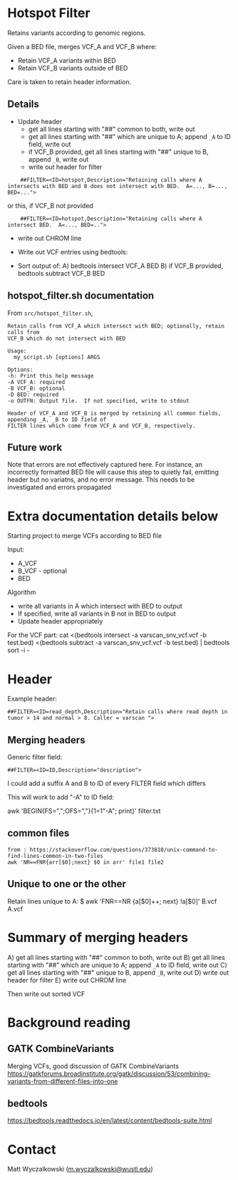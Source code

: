 # Hotspot Filter

Retains variants according to genomic regions.  

Given a BED file, merges VCF_A and VCF_B where:
* Retain VCF_A variants within BED
* Retain VCF_B variants outside of BED

Care is taken to retain header information.

## Details

* Update header 
  * get all lines starting with "##" common to both, write out
  * get all lines starting with "##" which are unique to A; append `_A` to ID field, write out
  * if VCF_B provided, get all lines starting with "##" unique to B, append `_B`, write out
  * write out header for filter
```
    ##FILTER=<ID=hotspot,Description="Retaining calls where A intersects with BED and B does not intersect with BED.  A=..., B=..., BED=...">
```
   or this, if VCF_B not provided
```
    ##FILTER=<ID=hotspot,Description="Retaining calls where A intersect BED.  A=..., BED=..">
```
  * write out CHROM line

* Write out VCF entries using bedtools:
 * Sort output of:
   A) bedtools intersect VCF_A BED 
   B) if VCF_B provided, bedtools subtract VCF_B BED

## hotspot_filter.sh documentation

From `src/hotspot_filter.sh`,
```
Retain calls from VCF_A which intersect with BED; optionally, retain calls from
VCF_B which do not intersect with BED

Usage:
  my_script.sh [options] ARGS

Options:
-h: Print this help message
-A VCF_A: required
-B VCF_B: optional
-D BED: required
-o OUTFN: Output file.  If not specified, write to stdout

Header of VCF_A and VCF_B is merged by retaining all common fields, appending _A, _B to ID field of
FILTER lines which come from VCF_A and VCF_B, respectively.
```

## Future work

Note that errors are not effectively captured here.  For instance, an incorrectly formatted BED file will
cause this step to quietly fail, emitting header but no variatns, and no error message.  This needs
to be investigated and errors propagated

# Extra documentation details below

Starting project to merge VCFs according to BED file

Input:
  * A_VCF
  * B_VCF - optional
  * BED

Algorithm
  * write all variants in A which intersect with BED to output
  * If specified, write all variants in B not in BED to output
  * Update header appropriately


For the VCF part:
    cat <(bedtools intersect -a varscan_snv_vcf.vcf -b test.bed) <(bedtools subtract -a varscan_snv_vcf.vcf -b test.bed) | bedtools sort -i -

# Header

Example header:
```
##FILTER=<ID=read_depth,Description="Retain calls where read depth in tumor > 14 and normal > 8. Caller = varscan ">
```

## Merging headers

Generic filter field:
```
##FILTER=<ID=ID,Description="description">
```

I could add a suffix A and B to ID of every FILTER field which differs

This will work to add "-A" to ID field:

awk 'BEGIN{FS=",";OFS=","}{$1=$1"-A"; print}' filter.txt

## common files
    from : https://stackoverflow.com/questions/373810/unix-command-to-find-lines-common-in-two-files
    awk 'NR==FNR{arr[$0];next} $0 in arr' file1 file2

## Unique to one or the other

Retain lines unique to A:
$ awk 'FNR==NR {a[$0]++; next} !a[$0]' B.vcf A.vcf


# Summary of merging headers

A) get all lines starting with "##" common to both, write out
B) get all lines starting with "##" which are unique to A; append `_A` to ID field, write out
C) get all lines starting with "##" unique to B, append `_B`, write out
D) write out header for filter
E) write out CHROM line

Then write out sorted VCF

# Background reading

## GATK CombineVariants
Merging VCFs, good discussion of GATK CombineVariants
https://gatkforums.broadinstitute.org/gatk/discussion/53/combining-variants-from-different-files-into-one

## bedtools
https://bedtools.readthedocs.io/en/latest/content/bedtools-suite.html


# Contact

Matt Wyczalkowski (m.wyczalkowski@wustl.edu)


